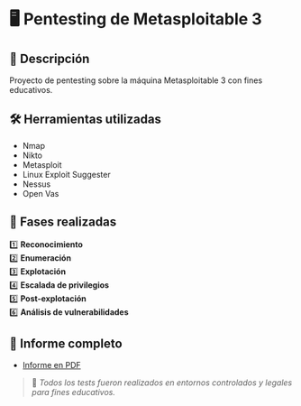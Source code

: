 # 🖥 Pentesting de Metasploitable 3

## 📝 Descripción

Proyecto de pentesting sobre la máquina Metasploitable 3 con fines educativos.

## 🛠 Herramientas utilizadas

- Nmap
- Nikto
- Metasploit
- Linux Exploit Suggester
- Nessus
- Open Vas

## 🔎 Fases realizadas

1️⃣ **Reconocimiento**  
2️⃣ **Enumeración**  
3️⃣ **Explotación**  
4️⃣ **Escalada de privilegios**  
5️⃣ **Post-explotación**  
6️⃣ **Análisis de vulnerabilidades**   

## 📄 Informe completo

- [Informe en PDF](./Pentest_Metasploitable3.pdf)

> 🚩 *Todos los tests fueron realizados en entornos controlados y legales para fines educativos.*
